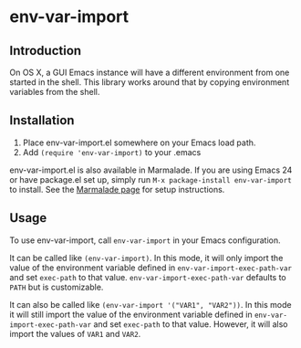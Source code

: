 # env-var-import

## Introduction

On OS X, a GUI Emacs instance will have a different environment from
one started in the shell.  This library works around that by copying
environment variables from the shell.

## Installation 

1. Place env-var-import.el somewhere on your Emacs load path.
2. Add ```(require 'env-var-import)``` to your .emacs

env-var-import.el is also available in Marmalade.  If you are using
Emacs 24 or have package.el set up, simply run ```M-x package-install
env-var-import``` to install.  See the
[Marmalade page](http://marmalade-repo.org/) for setup instructions.

## Usage

To use env-var-import, call ```env-var-import``` in your Emacs
configuration.

It can be called like ```(env-var-import)```.  In this mode, it will
only import the value of the environment variable defined in
```env-var-import-exec-path-var``` and set ```exec-path``` to that
value.  ```env-var-import-exec-path-var``` defaults to ```PATH``` but
is customizable.

It can also be called like ```(env-var-import '("VAR1", "VAR2"))```.
In this mode it will still import the value of the environment
variable defined in ```env-var-import-exec-path-var``` and set
```exec-path``` to that value.  However, it will also import the
values of ```VAR1``` and ```VAR2```.
